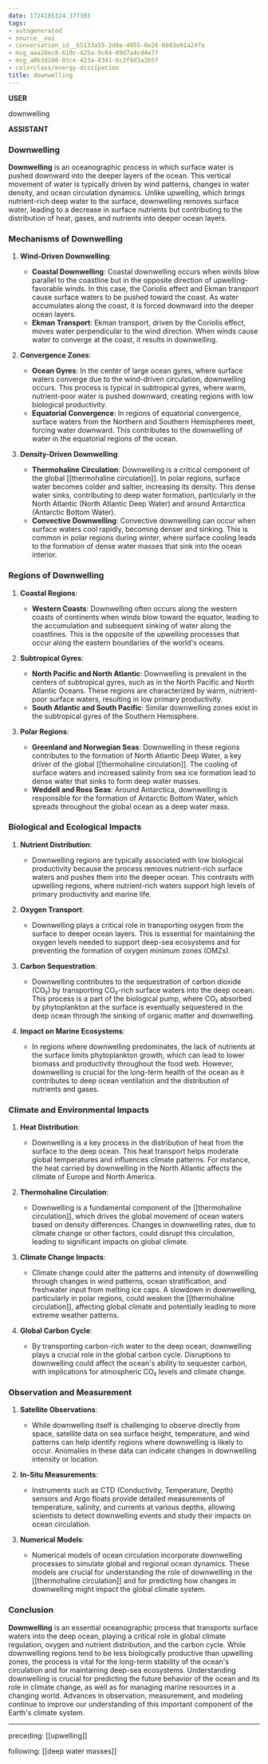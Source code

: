 ```yaml
---
date: 1724185324.377393
tags:
- autogenerated
- source__oai
- conversation_id__b5133a55-2d8e-4055-8e26-6b03e01a24fa
- msg_aaa28ec8-610c-425a-9c04-89d7a4cd4e77
- msg_a0b3d108-03ce-423a-8341-6c2f9d3a3b5f
- colorclass/energy-dissipation
title: downwelling
---
```


**USER**

downwelling


**ASSISTANT**

### Downwelling

**Downwelling** is an oceanographic process in which surface water is pushed downward into the deeper layers of the ocean. This vertical movement of water is typically driven by wind patterns, changes in water density, and ocean circulation dynamics. Unlike upwelling, which brings nutrient-rich deep water to the surface, downwelling removes surface water, leading to a decrease in surface nutrients but contributing to the distribution of heat, gases, and nutrients into deeper ocean layers.

### Mechanisms of Downwelling

1. **Wind-Driven Downwelling**:
   - **Coastal Downwelling**: Coastal downwelling occurs when winds blow parallel to the coastline but in the opposite direction of upwelling-favorable winds. In this case, the Coriolis effect and Ekman transport cause surface waters to be pushed toward the coast. As water accumulates along the coast, it is forced downward into the deeper ocean layers.
   - **Ekman Transport**: Ekman transport, driven by the Coriolis effect, moves water perpendicular to the wind direction. When winds cause water to converge at the coast, it results in downwelling.

2. **Convergence Zones**:
   - **Ocean Gyres**: In the center of large ocean gyres, where surface waters converge due to the wind-driven circulation, downwelling occurs. This process is typical in subtropical gyres, where warm, nutrient-poor water is pushed downward, creating regions with low biological productivity.
   - **Equatorial Convergence**: In regions of equatorial convergence, surface waters from the Northern and Southern Hemispheres meet, forcing water downward. This contributes to the downwelling of water in the equatorial regions of the ocean.

3. **Density-Driven Downwelling**:
   - **Thermohaline Circulation**: Downwelling is a critical component of the global [[thermohaline circulation]]. In polar regions, surface water becomes colder and saltier, increasing its density. This dense water sinks, contributing to deep water formation, particularly in the North Atlantic (North Atlantic Deep Water) and around Antarctica (Antarctic Bottom Water).
   - **Convective Downwelling**: Convective downwelling can occur when surface waters cool rapidly, becoming denser and sinking. This is common in polar regions during winter, where surface cooling leads to the formation of dense water masses that sink into the ocean interior.

### Regions of Downwelling

1. **Coastal Regions**:
   - **Western Coasts**: Downwelling often occurs along the western coasts of continents when winds blow toward the equator, leading to the accumulation and subsequent sinking of water along the coastlines. This is the opposite of the upwelling processes that occur along the eastern boundaries of the world's oceans.

2. **Subtropical Gyres**:
   - **North Pacific and North Atlantic**: Downwelling is prevalent in the centers of subtropical gyres, such as in the North Pacific and North Atlantic Oceans. These regions are characterized by warm, nutrient-poor surface waters, resulting in low primary productivity.
   - **South Atlantic and South Pacific**: Similar downwelling zones exist in the subtropical gyres of the Southern Hemisphere.

3. **Polar Regions**:
   - **Greenland and Norwegian Seas**: Downwelling in these regions contributes to the formation of North Atlantic Deep Water, a key driver of the global [[thermohaline circulation]]. The cooling of surface waters and increased salinity from sea ice formation lead to dense water that sinks to form deep water masses.
   - **Weddell and Ross Seas**: Around Antarctica, downwelling is responsible for the formation of Antarctic Bottom Water, which spreads throughout the global ocean as a deep water mass.

### Biological and Ecological Impacts

1. **Nutrient Distribution**:
   - Downwelling regions are typically associated with low biological productivity because the process removes nutrient-rich surface waters and pushes them into the deeper ocean. This contrasts with upwelling regions, where nutrient-rich waters support high levels of primary productivity and marine life.

2. **Oxygen Transport**:
   - Downwelling plays a critical role in transporting oxygen from the surface to deeper ocean layers. This is essential for maintaining the oxygen levels needed to support deep-sea ecosystems and for preventing the formation of oxygen minimum zones (OMZs).

3. **Carbon Sequestration**:
   - Downwelling contributes to the sequestration of carbon dioxide (CO₂) by transporting CO₂-rich surface waters into the deep ocean. This process is a part of the biological pump, where CO₂ absorbed by phytoplankton at the surface is eventually sequestered in the deep ocean through the sinking of organic matter and downwelling.

4. **Impact on Marine Ecosystems**:
   - In regions where downwelling predominates, the lack of nutrients at the surface limits phytoplankton growth, which can lead to lower biomass and productivity throughout the food web. However, downwelling is crucial for the long-term health of the ocean as it contributes to deep ocean ventilation and the distribution of nutrients and gases.

### Climate and Environmental Impacts

1. **Heat Distribution**:
   - Downwelling is a key process in the distribution of heat from the surface to the deep ocean. This heat transport helps moderate global temperatures and influences climate patterns. For instance, the heat carried by downwelling in the North Atlantic affects the climate of Europe and North America.

2. **Thermohaline Circulation**:
   - Downwelling is a fundamental component of the [[thermohaline circulation]], which drives the global movement of ocean waters based on density differences. Changes in downwelling rates, due to climate change or other factors, could disrupt this circulation, leading to significant impacts on global climate.

3. **Climate Change Impacts**:
   - Climate change could alter the patterns and intensity of downwelling through changes in wind patterns, ocean stratification, and freshwater input from melting ice caps. A slowdown in downwelling, particularly in polar regions, could weaken the [[thermohaline circulation]], affecting global climate and potentially leading to more extreme weather patterns.

4. **Global Carbon Cycle**:
   - By transporting carbon-rich water to the deep ocean, downwelling plays a crucial role in the global carbon cycle. Disruptions to downwelling could affect the ocean's ability to sequester carbon, with implications for atmospheric CO₂ levels and climate change.

### Observation and Measurement

1. **Satellite Observations**:
   - While downwelling itself is challenging to observe directly from space, satellite data on sea surface height, temperature, and wind patterns can help identify regions where downwelling is likely to occur. Anomalies in these data can indicate changes in downwelling intensity or location.

2. **In-Situ Measurements**:
   - Instruments such as CTD (Conductivity, Temperature, Depth) sensors and Argo floats provide detailed measurements of temperature, salinity, and currents at various depths, allowing scientists to detect downwelling events and study their impacts on ocean circulation.

3. **Numerical Models**:
   - Numerical models of ocean circulation incorporate downwelling processes to simulate global and regional ocean dynamics. These models are crucial for understanding the role of downwelling in the [[thermohaline circulation]] and for predicting how changes in downwelling might impact the global climate system.

### Conclusion

**Downwelling** is an essential oceanographic process that transports surface waters into the deep ocean, playing a critical role in global climate regulation, oxygen and nutrient distribution, and the carbon cycle. While downwelling regions tend to be less biologically productive than upwelling zones, the process is vital for the long-term stability of the ocean's circulation and for maintaining deep-sea ecosystems. Understanding downwelling is crucial for predicting the future behavior of the ocean and its role in climate change, as well as for managing marine resources in a changing world. Advances in observation, measurement, and modeling continue to improve our understanding of this important component of the Earth's climate system.


---

preceding: [[upwelling]]  


following: [[deep water masses]]
